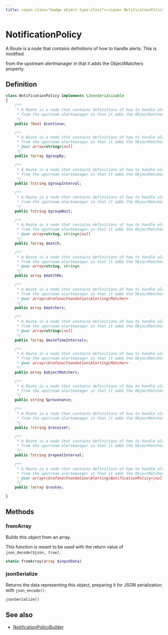 ```yaml
---
title: <span class="badge object-type-class"></span> NotificationPolicy
---
```

# <span class="badge object-type-class"></span> NotificationPolicy

A Route is a node that contains definitions of how to handle alerts. This is modified

from the upstream alertmanager in that it adds the ObjectMatchers property.

## Definition

```php
class NotificationPolicy implements \JsonSerializable
{
    /**
     * A Route is a node that contains definitions of how to handle alerts. This is modified
     * from the upstream alertmanager in that it adds the ObjectMatchers property.
     */
    public ?bool $continue;

    /**
     * A Route is a node that contains definitions of how to handle alerts. This is modified
     * from the upstream alertmanager in that it adds the ObjectMatchers property.
     * @var array<string>|null
     */
    public ?array $groupBy;

    /**
     * A Route is a node that contains definitions of how to handle alerts. This is modified
     * from the upstream alertmanager in that it adds the ObjectMatchers property.
     */
    public ?string $groupInterval;

    /**
     * A Route is a node that contains definitions of how to handle alerts. This is modified
     * from the upstream alertmanager in that it adds the ObjectMatchers property.
     */
    public ?string $groupWait;

    /**
     * A Route is a node that contains definitions of how to handle alerts. This is modified
     * from the upstream alertmanager in that it adds the ObjectMatchers property.
     * @var array<string, string>|null
     */
    public ?array $match;

    /**
     * A Route is a node that contains definitions of how to handle alerts. This is modified
     * from the upstream alertmanager in that it adds the ObjectMatchers property.
     * @var array<string, string>
     */
    public array $matchRe;

    /**
     * A Route is a node that contains definitions of how to handle alerts. This is modified
     * from the upstream alertmanager in that it adds the ObjectMatchers property.
     * @var array<\Grafana\Foundation\Alerting\Matcher>
     */
    public array $matchers;

    /**
     * A Route is a node that contains definitions of how to handle alerts. This is modified
     * from the upstream alertmanager in that it adds the ObjectMatchers property.
     * @var array<string>|null
     */
    public ?array $muteTimeIntervals;

    /**
     * A Route is a node that contains definitions of how to handle alerts. This is modified
     * from the upstream alertmanager in that it adds the ObjectMatchers property.
     * @var array<\Grafana\Foundation\Alerting\Matcher>
     */
    public array $objectMatchers;

    /**
     * A Route is a node that contains definitions of how to handle alerts. This is modified
     * from the upstream alertmanager in that it adds the ObjectMatchers property.
     */
    public string $provenance;

    /**
     * A Route is a node that contains definitions of how to handle alerts. This is modified
     * from the upstream alertmanager in that it adds the ObjectMatchers property.
     */
    public ?string $receiver;

    /**
     * A Route is a node that contains definitions of how to handle alerts. This is modified
     * from the upstream alertmanager in that it adds the ObjectMatchers property.
     */
    public ?string $repeatInterval;

    /**
     * A Route is a node that contains definitions of how to handle alerts. This is modified
     * from the upstream alertmanager in that it adds the ObjectMatchers property.
     * @var array<\Grafana\Foundation\Alerting\NotificationPolicy>|null
     */
    public ?array $routes;

}
```
## Methods

### <span class="badge object-method"></span> fromArray

Builds this object from an array.

This function is meant to be used with the return value of `json_decode($json, true)`.

```php
static fromArray(array $inputData)
```

### <span class="badge object-method"></span> jsonSerialize

Returns the data representing this object, preparing it for JSON serialization with `json_encode()`.

```php
jsonSerialize()
```

## See also

 * <span class="badge builder"></span> [NotificationPolicyBuilder](./builder-NotificationPolicyBuilder.md)
